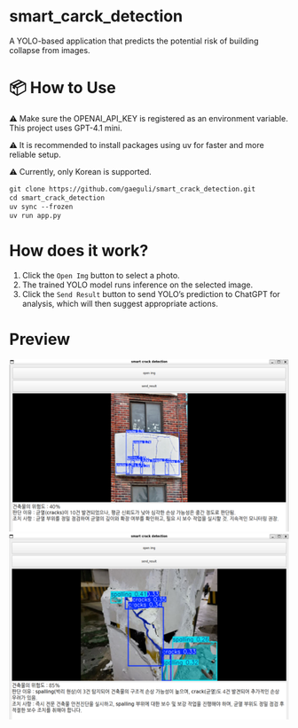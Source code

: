 # smart_carck_detection
A YOLO-based application that predicts the potential risk of building collapse from images.


# 📦 How to Use
⚠️ Make sure the OPENAI_API_KEY is registered as an environment variable. This project uses GPT-4.1 mini.

⚠️ It is recommended to install packages using uv for faster and more reliable setup.

⚠️ Currently, only Korean is supported.
```
git clone https://github.com/gaeguli/smart_crack_detection.git
cd smart_crack_detection
uv sync --frozen
uv run app.py
```

# How does it work?
1. Click the `Open Img` button to select a photo.
2. The trained YOLO model runs inference on the selected image.
3. Click the `Send Result` button to send YOLO’s prediction to ChatGPT for analysis, which will then suggest appropriate actions.
# Preview
<img src="img/img1.png">

<br/>

<img src="img/img2.png">

<br/>

<br/>

